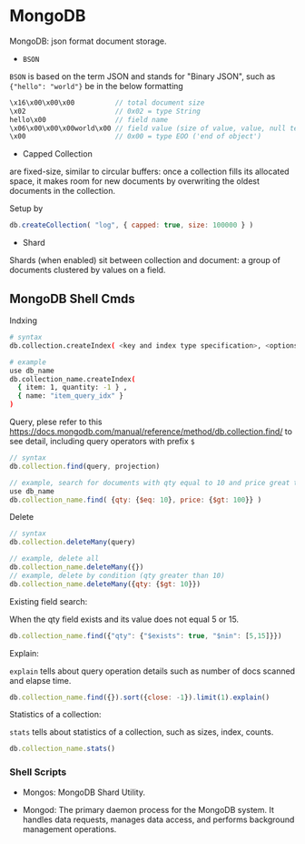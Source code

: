 # MongoDB

MongoDB: json format document storage.

* `BSON`

`BSON` is based on the term JSON and stands for "Binary JSON", such as `{"hello": "world"}` be in the below formatting
```cpp
\x16\x00\x00\x00          // total document size
\x02                      // 0x02 = type String
hello\x00                 // field name
\x06\x00\x00\x00world\x00 // field value (size of value, value, null terminator)
\x00                      // 0x00 = type EOO ('end of object')
```

* Capped Collection

are fixed-size, similar to circular buffers: once a collection fills its allocated space, it makes room for new documents by overwriting the oldest documents in the collection.

Setup by
```js
db.createCollection( "log", { capped: true, size: 100000 } )
```

* Shard

Shards (when enabled) sit between collection and document: a group of documents clustered by values on a field.

## MongoDB Shell Cmds

Indxing
```bash
# syntax
db.collection.createIndex( <key and index type specification>, <options> )

# example
use db_name
db.collection_name.createIndex(
  { item: 1, quantity: -1 } ,
  { name: "item_query_idx" }
)
```

Query, plese refer to this https://docs.mongodb.com/manual/reference/method/db.collection.find/ to see detail, including query operators with prefix `$`
```js
// syntax
db.collection.find(query, projection)

// example, search for documents with qty equal to 10 and price great than 100
use db_name
db.collection_name.find( {qty: {$eq: 10}, price: {$gt: 100}} )
```

Delete
```js
// syntax
db.collection.deleteMany(query)

// example, delete all
db.collection_name.deleteMany({})
// example, delete by condition (qty greater than 10)
db.collection_name.deleteMany({qty: {$gt: 10}})
```

Existing field search:

When the qty field exists and its value does not equal 5 or 15.
```js
db.collection_name.find({"qty": {"$exists": true, "$nin": [5,15]}})
```

Explain:

`explain` tells about query operation details such as number of docs scanned and elapse time.

```js
db.collection_name.find({}).sort({close: -1}).limit(1).explain()
```

Statistics of a collection:

`stats` tells about statistics of a collection, such as sizes, index, counts.

```js
db.collection_name.stats()
```

### Shell Scripts

* Mongos: MongoDB Shard Utility.

* Mongod: The primary daemon process for the MongoDB system. It handles data requests, manages data access, and performs background management operations.
